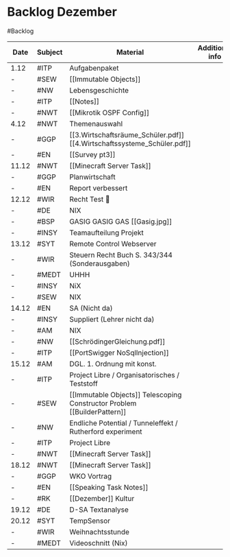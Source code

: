 # Backlog Dezember
#Backlog 

| Date  | Subject | Material                                                                 | Additional info |
| ----- | ------- | ------------------------------------------------------------------------ | --------------- |
| 1.12  | #ITP    | Aufgabenpaket                                                            |                 |
| -     | #SEW    | [[Immutable Objects]]                                                    |                 |
| -     | #NW     | Lebensgeschichte                                                         |                 |
| -     | #ITP    | [[Notes]]                                                                |                 |
| -     | #NWT    | [[Mikrotik OSPF Config]]                                                 |                 |
| 4.12  | #NWT    | Themenauswahl                                                            |                 |
| -     | #GGP    | [[3.Wirtschaftsräume_Schüler.pdf]] [[4.Wirtschaftssysteme_Schüler.pdf]]  |                 |
| -     | #EN     | [[Survey pt3]]                                                           |                 |
| 11.12 | #NWT    | [[Minecraft Server Task]]                                                |                 |
| -     | #GGP    | Planwirtschaft                                                           |                 |
| -     | #EN     | Report verbessert                                                        |                 |
| 12.12 | #WIR    | Recht Test 🫢                                                             |                 |
| -     | #DE     | NIX                                                                      |                 |
| -     | #BSP    | GASIG GASIG GAS [[Gasig.jpg]]                                            |                 |
| -     | #INSY   | Teamaufteilung Projekt                                                   |                 |
| 13.12 | #SYT    | Remote Control Webserver                                                 |                 |
| -     | #WIR    | Steuern Recht Buch S. 343/344 (Sonderausgaben)                           |                 |
| -     | #MEDT   | UHHH                                                                     |                 |
| -     | #INSY   | NiX                                                                      |                 |
| -     | #SEW    | NIX                                                                      |                 |
| 14.12 | #EN     | SA (Nicht da)                                                            |                 |
| -     | #INSY   | Suppliert (Lehrer nicht da)                                              |                 |
| -     | #AM     | NIX                                                                      |                 |
| -     | #NW     | [[SchrödingerGleichung.pdf]]                                             |                 |
| -     | #ITP    | [[PortSwigger NoSqlInjection]]                                           |                 |
| 15.12 | #AM     | DGL. 1. Ordnung mit konst.                                               |                 |
| -     | #ITP    | Project Libre / Organisatorisches / Teststoff                            |                 |
| -     | #SEW    | [[Immutable Objects]] Telescoping Constructor Problem [[BuilderPattern]] |                 |
| -     | #NW     | Endliche Potential / Tunneleffekt / Rutherford experiment                |                 |
| -     | #ITP    | Project Libre                                                            |                 |
| -     | #NWT    | [[Minecraft Server Task]]                                                |                 |
| 18.12 | #NWT    | [[Minecraft Server Task]]                                                |                 |
| -     | #GGP    | WKO Vortrag                                                              |                 |
| -     | #EN     | [[Speaking Task Notes]]                                                  |                 |
| -     | #RK     | [[Dezember]] Kultur                                                      |                 |
| 19.12 | #DE     | D-SA Textanalyse                                                         |                 |
| 20.12 | #SYT    | TempSensor                                                               |                 |
| -     | #WIR    | Weihnachtsstunde                                                         |                 |
| -     | #MEDT   | Videoschnitt (Nix)                                                                         |                 |
